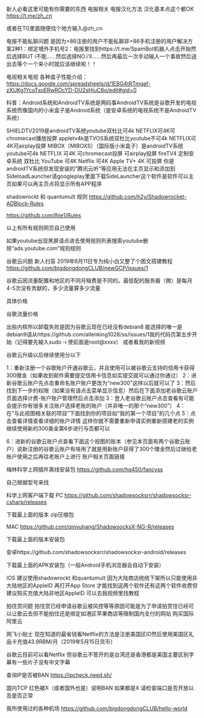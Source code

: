 新人必看这里可能有你需要的东西
电报相关
电报汉化方法
汉化基本点这个都OK https://t.me/zh_cn

或者在TG里面随便找个地方输入@zh_cn

电报不能私聊问题
是因为+86注册的用户不能私聊非+86手机注册的用户解决方案2种1：绑定境外手机号2：电报里找到https://t.me/SpamBot机器人点击开始然后选择BUT i不能......然后选择NO.i'll......然后再最后一次手动输入一个事故然后送出去等个一个来小时就应该继续啦！！

电视相关电视
各种盒子性能介绍：https://docs.google.com/spreadsheets/d/1EBG4tRTmgaf-zXUKg1YcoTxoERwROcYD-DU2sHjuC6o/edit#gid=0

科普：Android系统和AndroidTV系统是两码事AndroidTV系统是谷歌开发的电视系统而像国内的小米盒子是Android系统（是安卓系统的电视系统不是AndroidTV系统）

SHIELDTV2019是androidTV系统youtube双杜比可4k NETFLIX可4K可chromecast播放投屏
appletv4k是TVOS系统双杜比youtube不可4k NETFLIX可4K可airplay投屏
MIBOX（MIBOXS）（国际版小米盒子）是androidTV系统 youtube可4k NETFLIX 可4K 可chromecast投屏 可airplay投屏
fireTV4 定制安卓系统 双杜比 YouTube 可4K Netflix 可4K Apple TV+ 4K 可投屏
你是androidTV系统但发现安装的“腾讯云听”等应用无法在主页显示和添加到SideloadLauncher请googleplay里面下载SideLauncher这个软件是软件可以主页如果可以再主页点将显示所有APP程序

shadowrockt 和 quantumult 规则
https://github.com/h2y/Shadowrocket-ADBlock-Rules

https://github.com/lhie1/Rules

以上有所有规则网页自己使用

如果youtube出现黑屏请点进去使用规则列表搜索youtube删除“ads.youtube.com”规则规则

谷歌云问题
新人扫盲
2019年6月11日专为纯小白又整了个图文搭建教程
https://github.com/bigdongdongCLUB/newGCP/issues/1

谷歌云因流量配置和地区的不同月租费是不同的。最低配的服务器（微）是每月4-5次没有贡献的，多少流量算多少流量

具体价格

谷歌流量价格

出些内核所以卸载失败是因为谷歌云现在已经没有debian8 能选择的唯一是debian9请从https://github.com/allenking1028/ss/issues/1我的代码页第五步开始（记得要先输入sudo -i 使前面是root@xxxx） 或者看我的新视频

谷歌云升级以后继续使用分以下

1：重新注册一个谷歌账户开通谷歌云，并且使用可以被谷歌云支持的信用卡获得300赠金（如果收到邮件需要提交信用卡信息如实提交就可以通过你通过）
2：进新谷歌云账户先点击重命名账户账户更改为“new300”这样以后就可以了
3：然后找到下一步的权限（如果没有请点击菜单显示信息）然后在下面添加老谷歌云账户页面选择计费-账户账户管理然后点击添加
3：登入老谷歌云账户点击查看有可能会提示你有很多关注账户选择老账的账户（并非唯一的那个“new300”）
4：在“与此视图相关联的项目”下面找到你的项目如“我的第一个项目”的几个点
5：点击查看详情查看详细的账户详情
这样你就不需要重新申请实例重新搭建老的实例继续使用新的300美金第6步进行与否都可以

6：进新的谷歌云账户点查看下面这个视图的账本（参见本页面有两个谷歌云账户）说新注册的谷歌云账户有啥用了就是用新账户获得了300个赠金然后过继给老账户使用之后再往老账户上进行
账户相关页面链接

梅林科学上网插件离线安装包
https://github.com/hq450/fancyss

自己根据型号来找

科学上网客户端下载
PC https://github.com/shadowsocksrr/shadowsocksr-csharp/releases

下载最上面的版本 zip压缩包

MAC https://github.com/qinyuhang/ShadowsocksX-NG-R/releases

下载最上面的版本安装包

安卓https://github.com/shadowsocksrr/shadowsocksr-android/releases

下载最上面的APK安装包（一般Android手机浏览器会自动下安装）

IOS 建议使用shadowrockt 和quantumult 因为大陆商店统统下架所以只能使用非大陆地区的AppleID 再打开App Store 才能找到这两个软件还有这两个软件收费但建议购买充值大陆非地区AppleID 可以去我视频里找教程

拍住赏问题
拍住赏已经申请谷歌云被风控等等原因可能是为了申请拍赏住已经可以让歌云去但不能拍住还是绑定如港区苹果商店等限制国内支付的网站 购买国际阿里云

网飞小贴士
现在知道的最省钱看Netflix的方法是注册美国区ID然后使用美国区礼品卡充值43.9RBM/月（2019年5月15日货币）

谷歌云目前可以看Netflix 但谷歌云不管开的是台湾还是香港都是美国主要区别字幕有一些片子没有中文字幕

查询IP是否被BAN
https://ipcheck.need.sh/

国内TCP 红色被X（或者国外也是）说明BAN 如果都是X 请检查端口是否开放以及是否正常

我所使用过的各种机场
https://github.com/bigdongdongCLUB/hello-world
